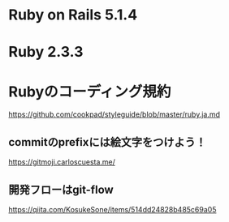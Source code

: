# Ruby on Rails 5.1.4
# Ruby 2.3.3

# Rubyのコーディング規約
https://github.com/cookpad/styleguide/blob/master/ruby.ja.md

## commitのprefixには絵文字をつけよう！
https://gitmoji.carloscuesta.me/

## 開発フローはgit-flow
https://qiita.com/KosukeSone/items/514dd24828b485c69a05
